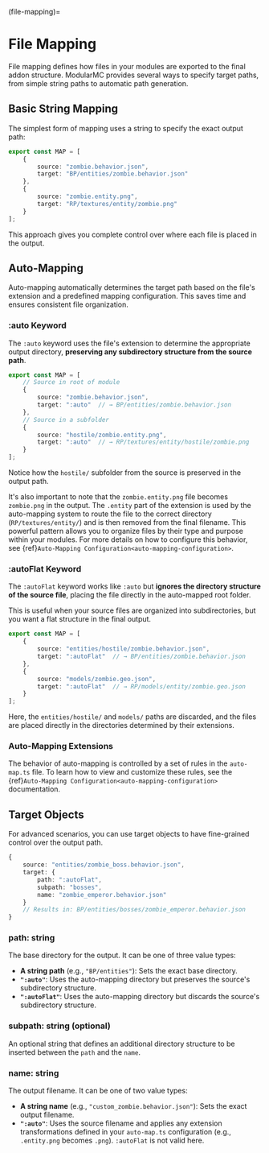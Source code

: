 (file-mapping)=
# File Mapping

File mapping defines how files in your modules are exported to the final addon structure. ModularMC provides several ways to specify target paths, from simple string paths to automatic path generation.

## Basic String Mapping

The simplest form of mapping uses a string to specify the exact output path:

```typescript
export const MAP = [
    {
        source: "zombie.behavior.json",
        target: "BP/entities/zombie.behavior.json"
    },
    {
        source: "zombie.entity.png",
        target: "RP/textures/entity/zombie.png"
    }
];
```

This approach gives you complete control over where each file is placed in the output.

## Auto-Mapping

Auto-mapping automatically determines the target path based on the file's extension and a predefined mapping configuration. This saves time and ensures consistent file organization.

### :auto Keyword

The `:auto` keyword uses the file's extension to determine the appropriate output directory, **preserving any subdirectory structure from the source path**.

```typescript
export const MAP = [
    // Source in root of module
    {
        source: "zombie.behavior.json",
        target: ":auto"  // → BP/entities/zombie.behavior.json
    },
    // Source in a subfolder
    {
        source: "hostile/zombie.entity.png",
        target: ":auto"  // → RP/textures/entity/hostile/zombie.png
    }
];
```

Notice how the `hostile/` subfolder from the source is preserved in the output path.

It's also important to note that the `zombie.entity.png` file becomes `zombie.png` in the output. The `.entity` part of the extension is used by the auto-mapping system to route the file to the correct directory (`RP/textures/entity/`) and is then removed from the final filename. This powerful pattern allows you to organize files by their type and purpose within your modules. For more details on how to configure this behavior, see {ref}`Auto-Mapping Configuration<auto-mapping-configuration>`.

### :autoFlat Keyword

The `:autoFlat` keyword works like `:auto` but **ignores the directory structure of the source file**, placing the file directly in the auto-mapped root folder.

This is useful when your source files are organized into subdirectories, but you want a flat structure in the final output.

```typescript
export const MAP = [
    {
        source: "entities/hostile/zombie.behavior.json",
        target: ":autoFlat"  // → BP/entities/zombie.behavior.json
    },
    {
        source: "models/zombie.geo.json",
        target: ":autoFlat"  // → RP/models/entity/zombie.geo.json
    }
];
```

Here, the `entities/hostile/` and `models/` paths are discarded, and the files are placed directly in the directories determined by their extensions.

### Auto-Mapping Extensions

The behavior of auto-mapping is controlled by a set of rules in the `auto-map.ts` file. To learn how to view and customize these rules, see the {ref}`Auto-Mapping Configuration<auto-mapping-configuration>` documentation.

## Target Objects

For advanced scenarios, you can use target objects to have fine-grained control over the output path.

```typescript
{
    source: "entities/zombie_boss.behavior.json",
    target: {
        path: ":autoFlat",
        subpath: "bosses",
        name: "zombie_emperor.behavior.json"
    }
    // Results in: BP/entities/bosses/zombie_emperor.behavior.json
}
```


### path: string
The base directory for the output. It can be one of three value types:
- **A string path** (e.g., `"BP/entities"`): Sets the exact base directory.
- **`":auto"`**: Uses the auto-mapping directory but preserves the source's subdirectory structure.
- **`":autoFlat"`**: Uses the auto-mapping directory but discards the source's subdirectory structure.

### subpath: string (optional)
An optional string that defines an additional directory structure to be inserted between the `path` and the `name`.

### name: string
The output filename. It can be one of two value types:
- **A string name** (e.g., `"custom_zombie.behavior.json"`): Sets the exact output filename.
- **`":auto"`**: Uses the source filename and applies any extension transformations defined in your `auto-map.ts` configuration (e.g., `.entity.png` becomes `.png`). `:autoFlat` is not valid here.
